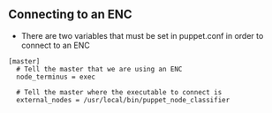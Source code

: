 ## Connecting to an ENC

* There are two variables that must be set in puppet.conf in order to connect to an ENC

```
[master]
  # Tell the master that we are using an ENC
  node_terminus = exec

  # Tell the master where the executable to connect is
  external_nodes = /usr/local/bin/puppet_node_classifier
```
